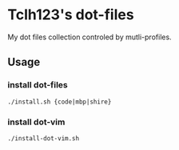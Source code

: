 # Tclh123's dot-files

My dot files collection controled by mutli-profiles.

## Usage

### install dot-files

```
./install.sh {code|mbp|shire}
```

### install dot-vim

```
./install-dot-vim.sh
```
